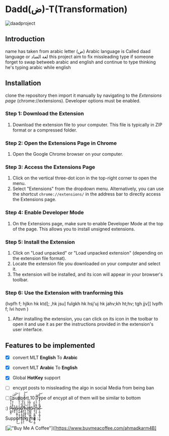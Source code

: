 
# Dadd(ض)-T(Transformation) 
  ![daadproject](https://github.com/Adamkaram/Daad-T/assets/52092726/2aa00f43-d506-4e08-ae0e-13b364de0750)


## Introduction

name has taken from arabic letter (ض) Arabic language is Called  daad language or لغة الضاد 
this project aim to fix missleading type if someone forget to swap betweeb arabic and english and continue to type 
thinking he's typing arabic while english 

## Installation

clone the repository then import it manually by navigating to the *Extensions page* (chrome://extensions). Developer options must be enabled.




### Step 1: Download the Extension

1. Download the extension file to your computer. This file is typically in ZIP format or a compressed folder.

### Step 2: Open the Extensions Page in Chrome

1. Open the Google Chrome browser on your computer.

### Step 3: Access the Extensions Page

1. Click on the vertical three-dot icon in the top-right corner to open the menu.
2. Select "Extensions" from the dropdown menu. Alternatively, you can use the shortcut `chrome://extensions/` in the address bar to directly access the Extensions page.

### Step 4: Enable Developer Mode

1. On the Extensions page, make sure to enable Developer Mode at the top of the page. This allows you to install unsigned extensions.

### Step 5: Install the Extension

1. Click on "Load unpacked" or "Load unpacked extension" (depending on the extension file format).
2. Locate the extension file you downloaded on your computer and select it.
3. The extension will be installed, and its icon will appear in your browser's toolbar.

### Step 6: Use the Extension with tranforming this 
(lvpfh f; hjlkn hk ktd]; ,hk jsu] fulgkh hk hsj'uj hk jahv;kh ht;hv; tgh jjv]] lvpfh f; lvi hovn )

1. After installing the extension, you can click on its icon in the toolbar to open it and use it as per the instructions provided in the extension's user interface.



## Features to be implemented

- [x] convert MLT  **English** To **Arabic** 
- [x] convert MLT  **Arabic** To **English** 
- [x] Global **HotKey** support
- [ ] encypt posts to missleading the algo in social Media from being ban 
- [ ] support 10 Type of encypt  all of them will be similar to bottom 


:) P̶̮̺͈̪̠̃̇̓̀̔͌̑͛͌l̶̨̮̹̾̊͑͋̿̓̾͘̚͝͝͠é̸͚͕̱̽a̶̢̧̞͚̰̗͕̯͓̯̥̱̘̤̋̀͜s̴̛͓̖̼̟͔̥̟͉̗̩̀̾́̈́̑̔̄̎̂͆̒̈́ȩ̸̪͇̖̝̲͙̮͕̦͉̞͎̭̽͛̏́ͅ ̷̡̢̧̛̛̣̞͖̯͕̦͙͕̝̣̏͒͛͛̀̅̔͘̕ͅh̵̟͓̣̳̼͓̝̭̺̞̾͋̊͐̈́͒͛͋̽͛͘̚͝ẽ̵̛̥̦̜̲̯̓̔͑̉́͒ļ̸̢͍͙̦̻̞̫̦̟̱̲̲̊͒̅͆̾̒͜p̴̥̥͓̣͎̞̬̃̕ ̴̢̨̦̮̼̪̻͖̞͓̳͕̯͖̦͒̀̊͌́̚m̴͓͉͈͉͂͌̏̈́̔̾͆̀͋͝e̶̦͙̺̝̥̻̘̘̹̲̱͓͊̿̊̒̆̓͑̋̇̀̐̚̚͝



Supporting me :

[!["Buy Me A Coffee"](https://www.buymeacoffee.com/assets/img/custom_images/orange_img.png)]([https://www.buymeacoffee.com/ahmadkarm4B]







